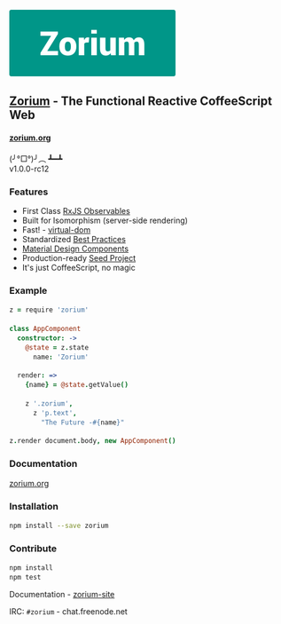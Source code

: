 [![Zorium](./icons/zorium_logo.png)](https://zorium.org/)

## [Zorium](https://zorium.org/) - The Functional Reactive CoffeeScript Web

#### [zorium.org](https://zorium.org/)

(╯°□°)╯︵ ┻━┻  
v1.0.0-rc12

### Features

  - First Class [RxJS Observables](https://github.com/Reactive-Extensions/RxJS)
  - Built for Isomorphism (server-side rendering)
  - Fast! - [virtual-dom](http://vdom-benchmark.github.io/vdom-benchmark/)
  - Standardized [Best Practices](https://zorium.org/best-practices)
  - [Material Design Components](https://zorium.org/paper)
  - Production-ready [Seed Project](https://github.com/Zorium/zorium-seed)
  - It's just CoffeeScript, no magic

### Example

```coffee
z = require 'zorium'

class AppComponent
  constructor: ->
    @state = z.state
      name: 'Zorium'

  render: =>
    {name} = @state.getValue()

    z '.zorium',
      z 'p.text',
        "The Future -#{name}"

z.render document.body, new AppComponent()
```

### Documentation

[zorium.org](https://zorium.org/)

### Installation

```bash
npm install --save zorium
```

### Contribute

```bash
npm install
npm test
```

Documentation -  [zorium-site](https://github.com/Zorium/zorium-site)

IRC: `#zorium` - chat.freenode.net
